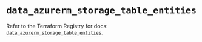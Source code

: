 # `data_azurerm_storage_table_entities`

Refer to the Terraform Registry for docs: [`data_azurerm_storage_table_entities`](https://registry.terraform.io/providers/hashicorp/azurerm/4.32.0/docs/data-sources/storage_table_entities).
